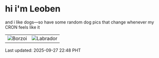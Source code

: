 # hi i'm Leoben

and i like dogs—so have some random dog pics that change whenever my CRON feels like it

|  |  |
|--------|----------|
| ![Borzoi](https://random-dog-vercel.vercel.app/api/random-borzoi?v=1758984538) | ![Labrador](https://random-dog-vercel.vercel.app/api/random-labrador?v=1758984538) |

Last updated: 2025-09-27 22:48 PHT

